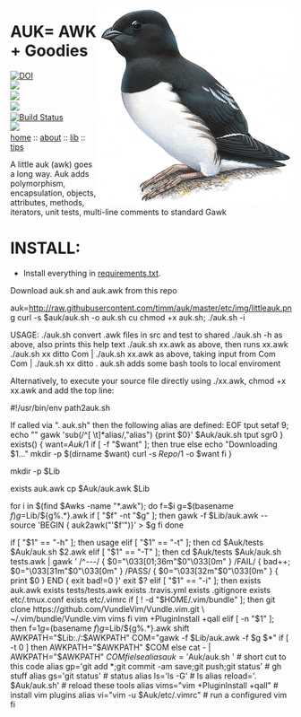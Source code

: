 <img align=right 
src="https://raw.githubusercontent.com/timm/auk/master/etc/img/littleauk.png">

# AUK= AWK + Goodies

[![DOI](https://zenodo.org/badge/318809834.svg)](https://zenodo.org/badge/latestdoi/318809834)  
![](https://img.shields.io/badge/platform-osx%20,%20linux-orange)    
![](https://img.shields.io/badge/language-gawk,bash-blue)  
![](https://img.shields.io/badge/purpose-ai%20,%20se-blueviolet)  
[![Build Status](https://travis-ci.com/timm/keys.svg?branch=main)](https://travis-ci.com/timm/keys)   
![](https://img.shields.io/badge/license-mit-lightgrey)  
[home](http://menzies.us/auk)  ::
[about](http://menzies.us/keys/about.html) ::
[lib](http://menzies.us/keys/lib.html) ::
[tips](http://menzies.us/keys/tips.html) 


A little auk (awk) goes a long way.
Auk adds 
         polymorphism, encapsulation, objects, 
attributes, methods, iterators, unit tests, multi-line comments
to standard Gawk

# INSTALL:

- Install everything in [requirements.txt](requirements.txt).
 
Download auk.sh and auk.awk from this repo

   auk=http://raw.githubusercontent.com/timm/auk/master/etc/img/littleauk.png
   curl -s $auk/auk.sh -o auk.sh
   cu
   chmod +x auk.sh; ./auk.sh -i

USAGE:
  ./auk.sh               convert .awk files in src and test to shared
  ./auk.sh -h            as above, also prints this help text
  ./auk.sh xx.awk        as above, then runs xx.awk
  ./auk.sh xx            ditto
  Com | ./auk.sh xx.awk  as above, taking input from Com
  Com | ./auk.sh xx      ditto
  . auk.sh               adds some bash tools to local enviroment

Alternatively, to execute your source file directly using ./xx.awk,
chmod +x xx.awk and add the top line:

  #!/usr/bin/env path2auk.sh

If called via ". auk.sh" then the following alias are defined:
EOF
  tput setaf 9; echo ""
  gawk 'sub(/^[ \t]*alias/,"alias") {print $0}' $Auk/auk.sh
  tput sgr0
}
exists() {
  want=$Auk/$1
  if [ -f "$want" ]; then
     true
  else
    echo "Downloading $1..."
    mkdir -p $(dirname $want) 
    curl -s $Repo/$1 -o $want
  fi
}

mkdir -p $Lib

exists auk.awk
cp $Auk/auk.awk $Lib

for i in $(find $Awks -name "*.awk"); do
  f=$i
  g=$(basename $f)
  g=$Lib/${g%.*}.awk
  if [ "$f" -nt "$g" ]; then 
     gawk -f $Lib/auk.awk --source 'BEGIN { auk2awk("'$f'")}' > $g 
  fi
done

if [ "$1" == "-h" ]; then
  usage
elif [ "$1" == "-t" ]; then
  cd $Auk/tests
  $Auk/auk.sh $2.awk
elif [ "$1" == "-T" ]; then
  cd $Auk/tests
  $Auk/auk.sh tests.awk | gawk '
     /^---/ { $0="\033[01;36m"$0"\033[0m" }
     /FAIL/ { bad++; $0="\033[31m"$0"\033[0m" }
     /PASS/ { $0="\033[32m"$0"\033[0m" }
            { print $0                 }
     END    { exit bad!=0 }'
    exit $?
elif [ "$1" == "-i" ]; then
  exists auk.awk
  exists tests/tests.awk
  exists .travis.yml
  exists .gitignore
  exists etc/.tmux.conf
  exists etc/.vimrc
  if [ ! -d "$HOME/.vim/bundle" ]; then
     git clone https://github.com/VundleVim/Vundle.vim.git \
           ~/.vim/bundle/Vundle.vim
     vims
  fi
  vim +PluginInstall +qall
elif [ -n "$1" ]; then
  f=$1
  g=$(basename $f)
  g=$Lib/${g%.*}.awk
  shift
  AWKPATH="$Lib:./:$AWKPATH"
  COM="gawk -f $Lib/auk.awk -f $g $*"
  if [ -t 0 ]
    then         AWKPATH="$AWKPATH" $COM
    else cat - | AWKPATH="$AWKPATH" $COM
  fi
else
  alias auk='$Auk/auk.sh '                 # short cut to this code
  alias gp='git add *;git commit -am save;git push;git status' # gh stuff
  alias gs='git status'                    # status 
  alias ls='ls -G'                         # ls
  alias reload='. $Auk/auk.sh'             # reload these tools
  alias vims="vim +PluginInstall +qall"    # install vim plugins 
  alias vi="vim -u $Auk/etc/.vimrc"        # run a configured vim
fi
